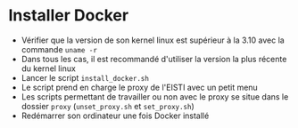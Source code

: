 # Installer Docker
- Vérifier que la version de son kernel linux est supérieur à la 3.10 avec la commande `uname -r`
- Dans tous les cas, il est recommandé d'utiliser la version la plus récente du kernel linux
- Lancer le script `install_docker.sh`
- Le script prend en charge le proxy de l'EISTI avec un petit menu
- Les scripts permettant de travailler ou non avec le proxy se situe dans le dossier `proxy` (`unset_proxy.sh` et `set_proxy.sh`)
- Redémarrer son ordinateur une fois Docker installé
